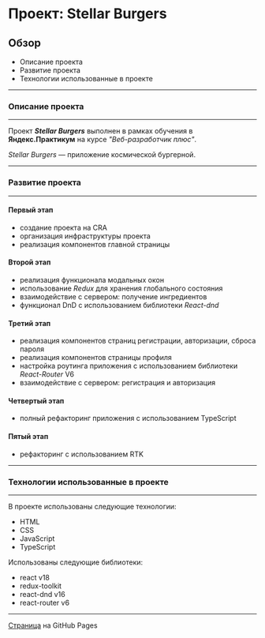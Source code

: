 # Проект: Stellar Burgers
## Обзор

* Описание проекта
* Развитие проекта
* Технологии использованные в проекте
---
### Описание проекта
---
Проект ***Stellar Burgers*** выполнен в рамках обучения в **Яндекс.Практикум** на курсе *"Веб-разработчик плюс"*.

*Stellar Burgers* — приложение космической бургерной.

---
### Развитие проекта
---
#### Первый этап
- создание проекта на CRA
- организация инфраструктуры проекта
- реализация компонентов главной страницы
#### Второй этап
- реализация функционала модальных окон
- использование *Redux* для хранения глобального состояния
- взаимодействие с сервером: получение ингредиентов
- функционал DnD с использованием библиотеки *React-dnd*
#### Третий этап
- реализация компонентов страниц регистрации, авторизации, сброса пароля
- реализация компонентов страницы профиля
- настройка роутинга приложения с использованием библиотеки *React-Router* V6
- взаимодействие с сервером: регистрация и авторизация
#### Четвертый этап
- полный рефакторинг приложения с использованием TypeScript
#### Пятый этап
- рефакторинг с использованием RTK
---
### Технологии использованные в проекте
---
В проекте использованы следующие технологии:
- HTML
- CSS
- JavaScript
- TypeScript

Использованы следующие библиотеки:
- react v18
- redux-toolkit
- react-dnd v16
- react-router v6
---

[Страница](https://ruslanyar.github.io/react-burger-app/#/) на GitHub Pages
